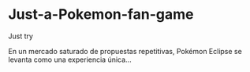 # Just-a-Pokemon-fan-game
Just try

En un mercado saturado de propuestas repetitivas, Pokémon Eclipse se levanta como una experiencia única...
